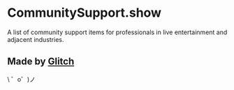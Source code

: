 CommunitySupport.show
=================

A list of community support items for professionals in live entertainment and adjacent industries.

Made by [Glitch](https://glitch.com/)
-------------------

\ ゜o゜)ノ
